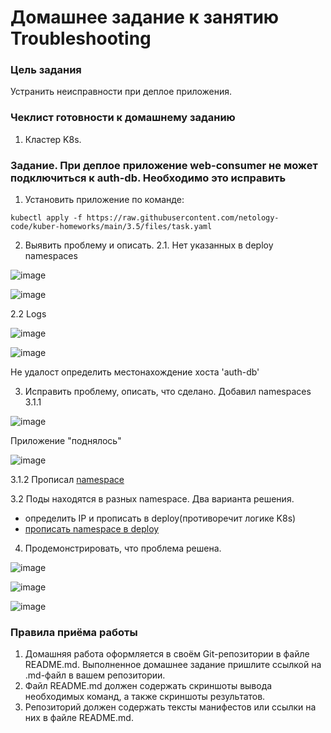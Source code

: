 # Домашнее задание к занятию Troubleshooting

### Цель задания

Устранить неисправности при деплое приложения.

### Чеклист готовности к домашнему заданию

1. Кластер K8s.

### Задание. При деплое приложение web-consumer не может подключиться к auth-db. Необходимо это исправить

1. Установить приложение по команде:
```shell
kubectl apply -f https://raw.githubusercontent.com/netology-code/kuber-homeworks/main/3.5/files/task.yaml
```
2. Выявить проблему и описать.
2.1. Нет указанных в deploy namespaces

![image](https://github.com/user-attachments/assets/c7f11b5a-12c6-4b67-aa66-34e91549bf80)

![image](https://github.com/user-attachments/assets/7101092a-ad3a-4ce5-bd94-9cde9680d0ac)

2.2 Logs

![image](https://github.com/user-attachments/assets/ab425da1-be1d-48b9-8e48-98c98513b86b)

![image](https://github.com/user-attachments/assets/6a68414e-0504-4e36-a3c7-5ab8ac801816)

Не удалост определить местонахождение хоста 'auth-db'

3. Исправить проблему, описать, что сделано.
Добавил namespaces 3.1.1

![image](https://github.com/user-attachments/assets/5e6d7bcf-3cfb-423b-804f-a42e9b5110a9)

Приложение "поднялось"

![image](https://github.com/user-attachments/assets/cb49a65a-de4a-4cbc-ae49-6d0b672dfe41)

3.1.2 Прописал [namespace](./files/task.yaml?plain=1#L1)

3.2 Поды находятся в разных namespace. Два варианта решения. 
- определить IP и прописать в deploy(противоречит логике K8s)
- [прописать namespace в deploy](./files/task.yaml?plain=1#L20)

4. Продемонстрировать, что проблема решена.

![image](https://github.com/user-attachments/assets/9c1abac0-96ed-4ddd-b83c-700c7a913047)

![image](https://github.com/user-attachments/assets/035fb0fb-259b-435a-967f-536832fedcc9)

![image](https://github.com/user-attachments/assets/dd188dc9-9f08-413b-b2b4-7ae6cf2e08a6)

### Правила приёма работы

1. Домашняя работа оформляется в своём Git-репозитории в файле README.md. Выполненное домашнее задание пришлите ссылкой на .md-файл в вашем репозитории.
2. Файл README.md должен содержать скриншоты вывода необходимых команд, а также скриншоты результатов.
3. Репозиторий должен содержать тексты манифестов или ссылки на них в файле README.md.
